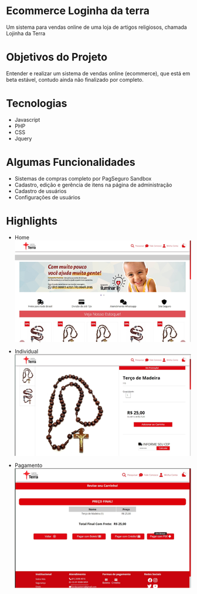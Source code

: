 # Ecommerce Loginha da terra
 Um sistema para vendas online de uma loja de artigos religiosos, chamada Lojinha da Terra
# Objetivos do Projeto
 Entender e realizar um sistema de vendas online (ecommerce), que está em beta estável, contudo ainda não finalizado por completo.
 

# Tecnologias

* Javascript
* PHP
* CSS
* Jquery

# Algumas Funcionalidades

* Sistemas de compras completo por PagSeguro Sandbox
* Cadastro, edição e gerência de itens na página de administração
* Cadastro de usuários
* Configurações de usuários


# Highlights


* Home
![Home](./pictures/home.jpg)


* Individual
![individual](./pictures/individual.jpg)

* Pagamento
![pay](./pictures/pay.jpg)
